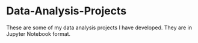 # Data-Analysis-Projects
These are some of my data analysis projects I have developed. They are in Jupyter Notebook format. 
